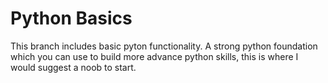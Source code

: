 # Python Basics
This branch includes basic pyton functionality. A strong python foundation which you can use to build more advance python skills, this is where I would suggest a noob to start.
